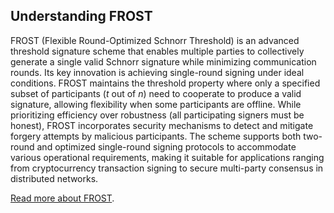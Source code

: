 ## Understanding FROST

FROST (Flexible Round-Optimized Schnorr Threshold) is an advanced threshold signature scheme that enables multiple parties to collectively generate a single valid Schnorr signature while minimizing communication rounds. Its key innovation is achieving single-round signing under ideal conditions. FROST maintains the threshold property where only a specified subset of participants (*t* out of *n*) need to cooperate to produce a valid signature, allowing flexibility when some participants are offline. While prioritizing efficiency over robustness (all participating signers must be honest), FROST incorporates security mechanisms to detect and mitigate forgery attempts by malicious participants. The scheme supports both two-round and optimized single-round signing protocols to accommodate various operational requirements, making it suitable for applications ranging from cryptocurrency transaction signing to secure multi-party consensus in distributed networks.

[Read more about FROST](https://eprint.iacr.org/2020/852.pdf). 
